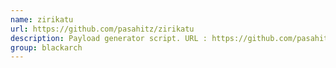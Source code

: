 ```yaml
---
name: zirikatu
url: https://github.com/pasahitz/zirikatu
description: Payload generator script. URL : https://github.com/pasahitz/zirikatu Groups : blackarch blackarch-exploitation blackarch-automation
group: blackarch
---
```


